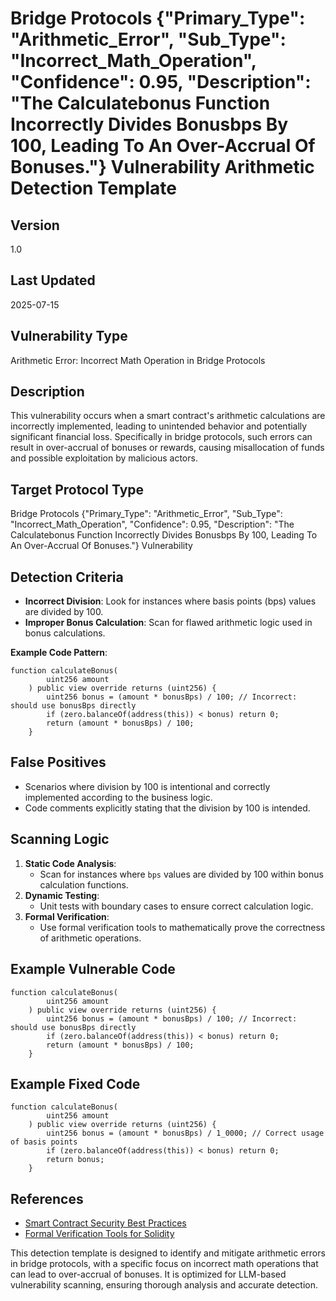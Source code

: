 # Bridge Protocols {"Primary_Type": "Arithmetic_Error", "Sub_Type": "Incorrect_Math_Operation", "Confidence": 0.95, "Description": "The Calculatebonus Function Incorrectly Divides Bonusbps By 100, Leading To An Over-Accrual Of Bonuses."} Vulnerability Arithmetic Detection Template

## Version
1.0

## Last Updated
2025-07-15

## Vulnerability Type
Arithmetic Error: Incorrect Math Operation in Bridge Protocols

## Description
This vulnerability occurs when a smart contract's arithmetic calculations are incorrectly implemented, leading to unintended behavior and potentially significant financial loss. Specifically in bridge protocols, such errors can result in over-accrual of bonuses or rewards, causing misallocation of funds and possible exploitation by malicious actors.

## Target Protocol Type
Bridge Protocols {"Primary_Type": "Arithmetic_Error", "Sub_Type": "Incorrect_Math_Operation", "Confidence": 0.95, "Description": "The Calculatebonus Function Incorrectly Divides Bonusbps By 100, Leading To An Over-Accrual Of Bonuses."} Vulnerability

## Detection Criteria
- **Incorrect Division**: Look for instances where basis points (bps) values are divided by 100.
- **Improper Bonus Calculation**: Scan for flawed arithmetic logic used in bonus calculations.

**Example Code Pattern**:
```solidity
function calculateBonus(
        uint256 amount
    ) public view override returns (uint256) {
        uint256 bonus = (amount * bonusBps) / 100; // Incorrect: should use bonusBps directly
        if (zero.balanceOf(address(this)) < bonus) return 0;
        return (amount * bonusBps) / 100;
    }
```

## False Positives
- Scenarios where division by 100 is intentional and correctly implemented according to the business logic.
- Code comments explicitly stating that the division by 100 is intended.

## Scanning Logic
1. **Static Code Analysis**:
   - Scan for instances where `bps` values are divided by 100 within bonus calculation functions.
2. **Dynamic Testing**:
   - Unit tests with boundary cases to ensure correct calculation logic.
3. **Formal Verification**:
   - Use formal verification tools to mathematically prove the correctness of arithmetic operations.

## Example Vulnerable Code
```solidity
function calculateBonus(
        uint256 amount
    ) public view override returns (uint256) {
        uint256 bonus = (amount * bonusBps) / 100; // Incorrect: should use bonusBps directly
        if (zero.balanceOf(address(this)) < bonus) return 0;
        return (amount * bonusBps) / 100;
    }
```

## Example Fixed Code
```solidity
function calculateBonus(
        uint256 amount
    ) public view override returns (uint256) {
        uint256 bonus = (amount * bonusBps) / 1_0000; // Correct usage of basis points
        if (zero.balanceOf(address(this)) < bonus) return 0;
        return bonus;
    }
```

## References
- [Smart Contract Security Best Practices](https://consensys.github.io/smart-contract-best-practices/)
- [Formal Verification Tools for Solidity](https://docs.soliditylang.org/en/latest/formal-verification.html)

This detection template is designed to identify and mitigate arithmetic errors in bridge protocols, with a specific focus on incorrect math operations that can lead to over-accrual of bonuses. It is optimized for LLM-based vulnerability scanning, ensuring thorough analysis and accurate detection.